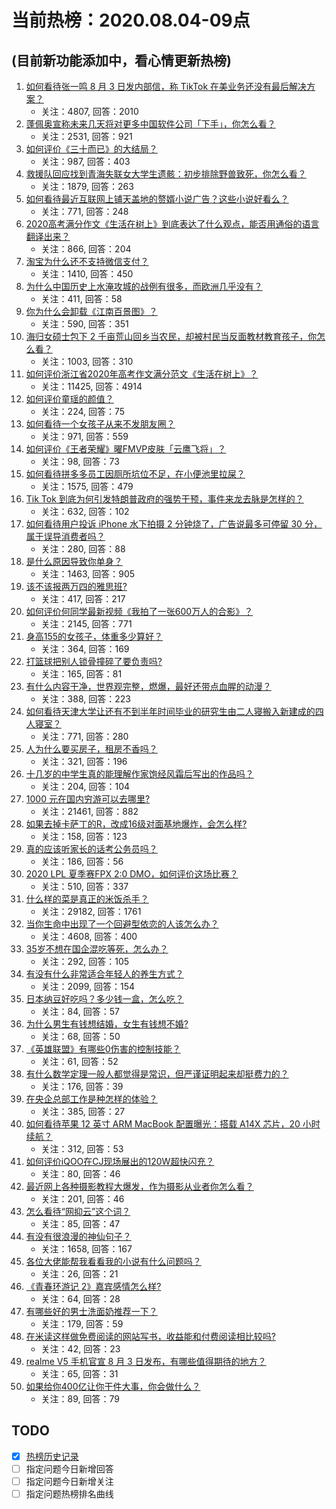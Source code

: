 # 当前热榜：2020.08.04-09点
## (目前新功能添加中，看心情更新热榜)
1. [如何看待张一鸣 8 月 3 日发内部信，称 TikTok 在美业务还没有最后解决方案？](https://www.zhihu.com/question/411739639)
    * 关注：4807, 回答：2010
2. [蓬佩奥宣称未来几天将对更多中国软件公司「下手」，你怎么看？](https://www.zhihu.com/question/411710302)
    * 关注：2531, 回答：921
3. [如何评价《三十而已》的大结局？](https://www.zhihu.com/question/411671519)
    * 关注：987, 回答：403
4. [救援队回应找到青海失联女大学生遗骸：初步排除野兽致死，你怎么看？](https://www.zhihu.com/question/411720652)
    * 关注：1879, 回答：263
5. [如何看待最近互联网上铺天盖地的赘婿小说广告？这些小说好看么？](https://www.zhihu.com/question/411519228)
    * 关注：771, 回答：248
6. [2020高考满分作文《生活在树上》到底表达了什么观点，能否用通俗的语言翻译出来？](https://www.zhihu.com/question/411698466)
    * 关注：866, 回答：204
7. [淘宝为什么还不支持微信支付？](https://www.zhihu.com/question/411208186)
    * 关注：1410, 回答：450
8. [为什么中国历史上水淹攻城的战例有很多，而欧洲几乎没有？](https://www.zhihu.com/question/410579500)
    * 关注：411, 回答：58
9. [你为什么会卸载《江南百景图》？](https://www.zhihu.com/question/410860745)
    * 关注：590, 回答：351
10. [海归女硕士包下 2 千亩荒山回乡当农民，却被村民当反面教材教育孩子，你怎么看？](https://www.zhihu.com/question/411784550)
    * 关注：1003, 回答：310
11. [如何评价浙江省2020年高考作文满分范文《生活在树上》？](https://www.zhihu.com/question/411528513)
    * 关注：11425, 回答：4914
12. [如何评价童瑶的颜值？](https://www.zhihu.com/question/407989909)
    * 关注：224, 回答：75
13. [如何看待一个女孩子从来不发朋友圈？](https://www.zhihu.com/question/359043217)
    * 关注：971, 回答：559
14. [如何评价《王者荣耀》曜FMVP皮肤「云鹰飞将」？](https://www.zhihu.com/question/411851746)
    * 关注：98, 回答：73
15. [如何看待拼多多员工因厕所坑位不足，在小便池里拉屎？](https://www.zhihu.com/question/411147827)
    * 关注：1575, 回答：479
16. [Tik Tok 到底为何引发特朗普政府的强势干预，事件来龙去脉是怎样的？](https://www.zhihu.com/question/411685457)
    * 关注：632, 回答：102
17. [如何看待用户投诉 iPhone 水下拍摄 2 分钟烧了，广告说最多可停留 30 分，属于误导消费者吗？](https://www.zhihu.com/question/411442313)
    * 关注：280, 回答：88
18. [是什么原因导致你单身？](https://www.zhihu.com/question/407675450)
    * 关注：1463, 回答：905
19. [该不该报两万四的雅思班?](https://www.zhihu.com/question/350569365)
    * 关注：417, 回答：217
20. [如何评价何同学最新视频《我拍了一张600万人的合影》？](https://www.zhihu.com/question/411610494)
    * 关注：2145, 回答：771
21. [身高155的女孩子，体重多少算好？](https://www.zhihu.com/question/410900413)
    * 关注：364, 回答：169
22. [打篮球把别人锁骨撞碎了要负责吗?](https://www.zhihu.com/question/402221412)
    * 关注：165, 回答：81
23. [有什么内容干净，世界观完整，燃爆，最好还带点血腥的动漫？](https://www.zhihu.com/question/409848410)
    * 关注：388, 回答：223
24. [如何看待天津大学让还有不到半年时间毕业的研究生由二人寝搬入新建成的四人寝室？](https://www.zhihu.com/question/411771809)
    * 关注：771, 回答：280
25. [人为什么要买房子，租房不香吗？](https://www.zhihu.com/question/410265274)
    * 关注：321, 回答：196
26. [十几岁的中学生真的能理解作家饱经风霜后写出的作品吗？](https://www.zhihu.com/question/411608183)
    * 关注：204, 回答：104
27. [1000 元在国内穷游可以去哪里?](https://www.zhihu.com/question/32207493)
    * 关注：21461, 回答：882
28. [如果去掉卡萨丁的R，改成16级对面基地爆炸，会怎么样?](https://www.zhihu.com/question/406876595)
    * 关注：158, 回答：123
29. [真的应该听家长的话考公务员吗？](https://www.zhihu.com/question/409508218)
    * 关注：186, 回答：56
30. [2020 LPL 夏季赛FPX 2:0 DMO，如何评价这场比赛？](https://www.zhihu.com/question/411771642)
    * 关注：510, 回答：337
31. [什么样的菜是真正的米饭杀手？](https://www.zhihu.com/question/308310091)
    * 关注：29182, 回答：1761
32. [当你生命中出现了一个回避型依恋的人该怎么办？](https://www.zhihu.com/question/351192709)
    * 关注：4608, 回答：400
33. [35岁不想在国企混吃等死，怎么办？](https://www.zhihu.com/question/408447901)
    * 关注：292, 回答：105
34. [有没有什么非常适合年轻人的养生方式？](https://www.zhihu.com/question/403881920)
    * 关注：2099, 回答：154
35. [日本纳豆好吃吗？多少钱一盒，怎么吃？](https://www.zhihu.com/question/310431323)
    * 关注：84, 回答：57
36. [为什么男生有钱想结婚，女生有钱想不婚?](https://www.zhihu.com/question/410579753)
    * 关注：68, 回答：50
37. [《英雄联盟》有哪些0伤害的控制技能？](https://www.zhihu.com/question/406512697)
    * 关注：61, 回答：52
38. [有什么数学定理一般人都觉得是常识，但严谨证明起来却挺费力的？](https://www.zhihu.com/question/410332068)
    * 关注：176, 回答：39
39. [在央企总部工作是种怎样的体验？](https://www.zhihu.com/question/36798434)
    * 关注：385, 回答：27
40. [如何看待苹果 12 英寸 ARM MacBook 配置曝光：搭载 A14X 芯片，20 小时续航？](https://www.zhihu.com/question/411706795)
    * 关注：312, 回答：53
41. [如何评价iQOO在CJ现场展出的120W超快闪充？](https://www.zhihu.com/question/411332960)
    * 关注：80, 回答：46
42. [最近网上各种摄影教程大爆发，作为摄影从业者你怎么看？](https://www.zhihu.com/question/411050924)
    * 关注：201, 回答：46
43. [怎么看待“网抑云”这个词？](https://www.zhihu.com/question/411721067)
    * 关注：85, 回答：47
44. [有没有很浪漫的神仙句子？](https://www.zhihu.com/question/341144250)
    * 关注：1658, 回答：167
45. [各位大佬能帮我看看我的小说有什么问题吗？](https://www.zhihu.com/question/411798951)
    * 关注：26, 回答：21
46. [《青春环游记 2》嘉宾感情怎么样?](https://www.zhihu.com/question/407727928)
    * 关注：64, 回答：28
47. [有哪些好的男士洗面奶推荐一下？](https://www.zhihu.com/question/266808909)
    * 关注：179, 回答：59
48. [在米读这样做免费阅读的网站写书，收益能和付费阅读相比较吗?](https://www.zhihu.com/question/411553019)
    * 关注：42, 回答：23
49. [realme V5 手机官宣 8 月 3 日发布，有哪些值得期待的地方？](https://www.zhihu.com/question/409932266)
    * 关注：65, 回答：31
50. [如果给你400亿让你干件大事，你会做什么？](https://www.zhihu.com/question/406624061)
    * 关注：89, 回答：79
## TODO
* [x] [热榜历史记录](hot_history/AllHot.md)
* [ ] 指定问题今日新增回答
* [ ] 指定问题今日新增关注
* [ ] 指定问题热榜排名曲线
